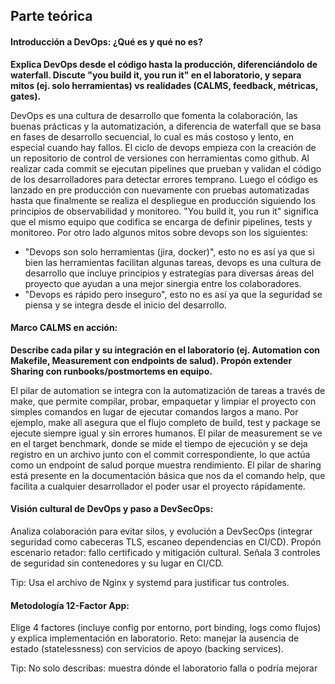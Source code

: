 ## Parte teórica
#### Introducción a DevOps: ¿Qué es y qué no es?
**Explica DevOps desde el código hasta la producción, diferenciándolo de waterfall. Discute "you build it, you run it" en el laboratorio, y separa mitos (ej. solo herramientas) vs realidades (CALMS, feedback, métricas, gates).**

DevOps es una cultura de desarrollo que fomenta la colaboración, las buenas prácticas y la automatización, a diferencia de waterfall que se basa en fases de desarrollo secuencial, lo cual es más costoso y lento, en especial cuando hay fallos. El ciclo de devops empieza con la creación de un repositorio de control de versiones con herramientas como github. Al realizar cada commit se ejecutan pipelines que prueban y validan el código de los desarrolladores para detectar errores temprano. Luego el código es lanzado en pre producción con nuevamente con pruebas automatizadas hasta que finalmente se realiza el despliegue en producción siguiendo los principios de observabilidad y monitoreo. "You build it, you run it" significa que el mismo equipo que codifica se encarga de definir pipelines, tests y monitoreo. 
Por otro lado algunos mitos sobre devops son los siguientes:
- "Devops son solo herramientas (jira, docker)", esto no es así ya que si bien las herramientas facilitan algunas tareas, devops es una cultura de desarrollo que incluye principios y estrategías para diversas áreas del proyecto que ayudan a una mejor sinergia entre los colaboradores.
- "Devops es rápido pero inseguro", esto no es así ya que la seguridad se piensa y se integra desde el inicio del desarrollo.

#### Marco CALMS en acción:
**Describe cada pilar y su integración en el laboratorio (ej. Automation con Makefile, Measurement con endpoints de salud). Propón extender Sharing con runbooks/postmortems en equipo.**

El pilar de automation se integra con la automatización de tareas a través de make, que permite compilar, probar, empaquetar y limpiar el proyecto con simples comandos en lugar de ejecutar comandos largos a mano. Por ejemplo, make all asegura que el flujo completo de build, test y package se ejecute siempre igual y sin errores humanos. El pilar de measurement se ve en el target benchmark, donde se mide el tiempo de ejecución y se deja registro en un archivo junto con el commit correspondiente, lo que actúa como un endpoint de salud porque muestra rendimiento. El pilar de sharing está presente en la documentación básica que nos da el comando help, que facilita a cualquier desarrollador el poder usar el proyecto rápidamente.

#### Visión cultural de DevOps y paso a DevSecOps:
Analiza colaboración para evitar silos, y evolución a DevSecOps (integrar seguridad como cabeceras TLS, escaneo dependencias en CI/CD).
Propón escenario retador: fallo certificado y mitigación cultural. Señala 3 controles de seguridad sin contenedores y su lugar en CI/CD.

Tip: Usa el archivo de Nginx y systemd para justificar tus controles.

#### Metodología 12-Factor App:
Elige 4 factores (incluye config por entorno, port binding, logs como flujos) y explica implementación en laboratorio.
Reto: manejar la ausencia de estado (statelessness) con servicios de apoyo (backing services).

Tip: No solo describas: muestra dónde el laboratorio falla o podría mejorar